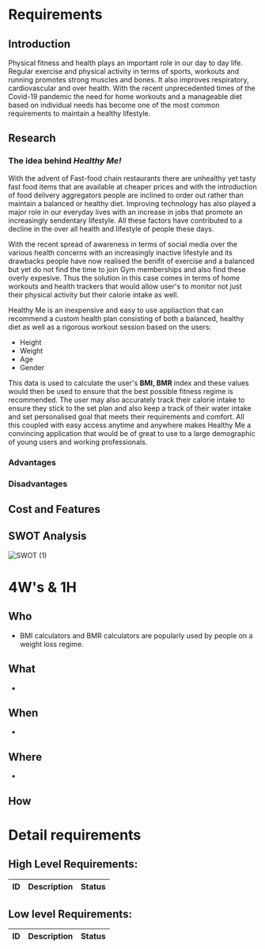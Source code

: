 # Requirements 
## Introduction
Physical fitness and health plays an important role in our day to day life. Regular exercise and physical activity in terms of sports, workouts and running promotes strong muscles and bones. It also improves respiratory, cardiovascular and over health. With the recent unprecedented times of the Covid-19 pandemic the need for home workouts and a manageable diet based on individual needs has become  one of the most common requirements to maintain a healthy lifestyle. 

## Research
### The idea behind *Healthy Me!*
With the advent of Fast-food chain restaurants there are unhealthy yet tasty fast food items that are available at cheaper prices and with the introduction of food delivery aggregators people are inclined to order out rather than maintain a balanced or healthy diet. Improving technology has also played a major role in our everyday lives with an increase in jobs that promote an increasingly sendentary lifestyle. All these factors have contributed to a decline in the over all health and lifestyle of people these days.

With the recent spread of awareness in terms of social media over the various health concerns with an increasingly inactive lifestyle and its drawbacks people have now realised the benifit of exercise and a balanced but yet do not find the time to join Gym memberships and also find these overly expesive. Thus the solution in this case comes in terms of home workouts and health trackers that would allow user's to monitor not just their physical activity but their calorie intake as well.

Healthy Me is an inexpensive and easy to use appliaction that can recommend a custom health plan consisting of both a balanced, healthy diet as well as a rigorous workout session based on the users:
* Height
* Weight
* Age
* Gender

This data is used to calculate the user's **BMI, BMR** index and these values would then be used to ensure that the best possible fitness regime is recommended. The user may also accurately track their calorie intake to ensure they stick to the set plan and also keep a track of their water intake and set personalised goal that meets their requirements and comfort. All this coupled with easy access anytime and anywhere makes Healthy Me a convincing application that would be of great to use to a large demographic of young users and working professionals. 

### Advantages

### Disadvantages

## Cost and Features

## SWOT Analysis
![SWOT (1)](https://user-images.githubusercontent.com/57947483/130075269-d707a97e-0cd4-4105-9767-613ea794aa26.png)

# 4W's & 1H
## Who
* BMI calculators and BMR calculators are popularly used by people on a weight loss regime.
## What
*
## When
*
## Where
*
## How


# Detail requirements
## High Level Requirements:
| ID | Description  | Status  |
| :-----: | :-: | :-: |

##  Low level Requirements:
| ID | Description  | Status  |
| :-----: | :-: | :-: |
